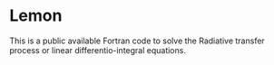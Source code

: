 # Lemon

This is a public available Fortran code to solve the Radiative transfer process or linear differentio-integral equations.
